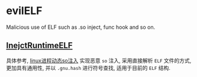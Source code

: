 # evilELF
Malicious use of ELF such as .so inject, func hook and so on.

## [InejctRuntimeELF](https://github.com/jmpews/evilELF/tree/master/InjectRuntimeELF)

具体参考, [linux进程动态so注入](https://github.com/jmpews/dev2pwn/blob/master/linux%E8%BF%9B%E7%A8%8B%E5%8A%A8%E6%80%81so%E6%B3%A8%E5%85%A5.md)
实现恶意 `so` 注入, 采用直接解析 `ELF` 文件的方式, 更加具有通用性, 并以 `.gnu.hash` 进行符号查找, 适用于目前的 `ELF` 结构.
